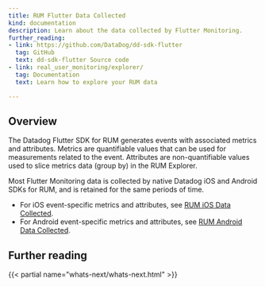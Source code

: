 ```yaml
---
title: RUM Flutter Data Collected
kind: documentation
description: Learn about the data collected by Flutter Monitoring.
further_reading:
- link: https://github.com/DataDog/dd-sdk-flutter
  tag: GitHub
  text: dd-sdk-flutter Source code
- link: real_user_monitoring/explorer/
  tag: Documentation
  text: Learn how to explore your RUM data

---
```

## Overview

The Datadog Flutter SDK for RUM generates events with associated metrics and attributes. Metrics are quantifiable values that can be used for measurements related to the event. Attributes are non-quantifiable values used to slice metrics data (group by) in the RUM Explorer.

Most Flutter Monitoring data is collected by native Datadog iOS and Android SDKs for RUM, and is retained for the same periods of time.
    
* For iOS event-specific metrics and attributes, see [RUM iOS Data Collected][1].
* For Android event-specific metrics and attributes, see [RUM Android Data Collected][2].

## Further reading

{{< partial name="whats-next/whats-next.html" >}}

[1]: https://docs.datadoghq.com/real_user_monitoring/ios/data_collected/#event-specific-metrics-and-attributes
[2]: https://docs.datadoghq.com/real_user_monitoring/android/data_collected/#event-specific-metrics-and-attributes
